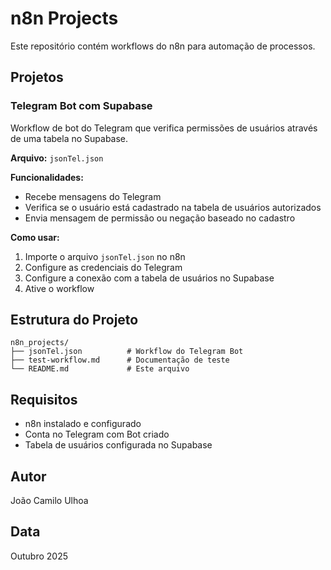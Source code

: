 # n8n Projects

Este repositório contém workflows do n8n para automação de processos.

## Projetos

### Telegram Bot com Supabase

Workflow de bot do Telegram que verifica permissões de usuários através de uma tabela no Supabase.

**Arquivo:** `jsonTel.json`

**Funcionalidades:**
- Recebe mensagens do Telegram
- Verifica se o usuário está cadastrado na tabela de usuários autorizados
- Envia mensagem de permissão ou negação baseado no cadastro

**Como usar:**
1. Importe o arquivo `jsonTel.json` no n8n
2. Configure as credenciais do Telegram
3. Configure a conexão com a tabela de usuários no Supabase
4. Ative o workflow

## Estrutura do Projeto

```
n8n_projects/
├── jsonTel.json          # Workflow do Telegram Bot
├── test-workflow.md      # Documentação de teste
└── README.md             # Este arquivo
```

## Requisitos

- n8n instalado e configurado
- Conta no Telegram com Bot criado
- Tabela de usuários configurada no Supabase

## Autor

João Camilo Ulhoa

## Data

Outubro 2025
